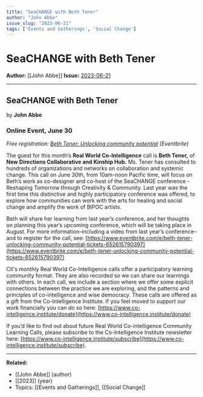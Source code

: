 ```yaml
---
title: "SeaCHANGE with Beth Tener"
author: "John Abbe"
issue_slug: "2023-06-21"
tags: ['Events and Gatherings', 'Social Change']
---
```


# SeaCHANGE with Beth Tener

**Author:** [[John Abbe]]
**Issue:** [2023-06-21](https://plex.collectivesensecommons.org/2023-06-21/)

---

## SeaCHANGE with Beth Tener
by **John Abbe**

### Online Event, June 30
*Free registration: [Beth Tener: Unlocking community potential](https://www.eventbrite.com/e/beth-tener-unlocking-community-potential-tickets-652615790397) (Eventbrite)*

The guest for this month’s **Real World Co-Intelligence** call is **Beth Tener,** of **New Directions Collaborative and Kinship Hub.** Ms. Tener has consulted to hundreds of organizations and networks on collaboration and systemic change. This call on June 30th, from 10am-noon Pacific time, will focus on Beth’s work as co-designer and co-host of the SeaCHANGE conference - Reshaping Tomorrow through Creativity & Community. Last year was the first time this distinctive and highly participatory conference was offered, to explore how communities can work with the arts for healing and social change and amplify the work of BIPOC artists.

Beth will share her learning from last year’s conference, and her thoughts on planning this year’s upcoming conference, which will be taking place in August. For more information–including a video from last year’s conference–and to register for the call, see: [https://www.eventbrite.com/e/beth-tener-unlocking-community-potential-tickets-652615790397](https://www.eventbrite.com/e/beth-tener-unlocking-community-potential-tickets-652615790397)

CII's monthly Real World Co-Intelligence calls offer a participatory learning community format. They are also recorded so we can share our learnings with others. In each call, we include a section where we offer some explicit connections between the practice we are exploring, and the patterns and principles of co-intelligence and wise democracy. These calls are offered as a gift from the Co-Intelligence Institute. If you feel moved to support our work financially you can do so here: [https://www.co-intelligence.institute/donate](https://www.co-intelligence.institute/donate)

If you’d like to find out about future Real World Co-intelligence Community Learning Calls, please subscribe to the Co-Intelligence Institute newsletter here: [https://www.co-intelligence.institute/subscribe](https://www.co-intelligence.institute/subscribe).

---

**Related:**
- [[John Abbe]] (author)
- [[2023]] (year)
- Topics: [[Events and Gatherings]], [[Social Change]]

